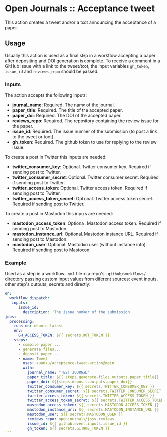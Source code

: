 # Open Journals :: Acceptance tweet

This action creates a tweet and/or a toot announcing the acceptance of a paper.

## Usage

Usually this action is used as a final step in a workflow accepting a paper after depositing and DOI generation is complete.
To receive a comment in a GitHub issue with a link to the tweet/toot, the input variables `gh_token`, `issue_id` and `reviews_repo` should be passed.

### Inputs

The action accepts the following inputs:

- **journal_name**: Required. The name of the journal.
- **paper_title**: Required. The title of the accepted paper.
- **paper_doi**: Required. The DOI of the accepted paper.
- **reviews_repo**: Required. The repository containing the review issue for the paper.
- **issue_id**: Required. The issue number of the submission (to post a link to the tweet or toot).
- **gh_token**: Required. The github token to use for replying to the review issue.

To create a post in Twitter this inputs are needed:

- **twitter_consumer_key**: Optional. Twitter consumer key. Required if sending post to Twitter.
- **twitter_consumer_secret**: Optional. Twitter consumer secret. Required if sending post to Twitter.
- **twitter_access_token**: Optional. Twitter access token. Required if sending post to Twitter.
- **twitter_access_token_secret**: Optional. Twitter access token secret. Required if sending post to Twitter.

To create a post in Mastodon this inputs are needed:

- **mastodon_access_token**: Optional. Mastodon access token. Required if sending post to Mastodon.
- **mastodon_instance_url**: Optional. Mastodon instance URL. Required if sending post to Mastodon.
- **mastodon_user**: Optional. Mastodon user (without instance info). Required if sending post to Mastodon.


### Example

Used as a step in a workflow `.yml` file in a repo's `.github/workflows/` directory passing custom input values from diferent sources: event inputs, other step's outputs, secrets and directly:

````yaml
on:
  workflow_dispatch:
   inputs:
      issue_id:
        description: 'The issue number of the submission'
jobs:
  processing:
    runs-on: ubuntu-latest
    env:
      GH_ACCESS_TOKEN: ${{ secrets.BOT_TOKEN }}
    steps:
      - compile paper ...
      - generate files...
      - deposit paper...
      - name: Tweet
        uses: xuanxu/acceptance-tweet-action@main
        with:
          journal_name: "TEST JOURNAL"
          paper_title: ${{ steps.generate-files.outputs.paper_title}}
          paper_doi: ${{steps.deposit.outputs.paper_doi}}
          twitter_consumer_key: ${{ secrets.TWITTER_CONSUMER_KEY }}
          twitter_consumer_secret: ${{ secrets.TWITTER_CONSUMER_SECRET }}
          twitter_access_token: ${{ secrets.TWITTER_ACCESS_TOKEN }}
          twitter_access_token_secret: ${{ secrets.TWITTER_ACCESS_TOKEN_SECRET }}
          mastodon_access_token: ${{ secrets.MASTODON_ACCESS_TOKEN }}
          mastodon_instance_url: ${{ secrets.MASTODON_INSTANCE_URL }}
          mastodon_user: ${{ secrets.MASTODON_USER }}
          reviews_repo: openjournals/joss-reviews
          issue_id: ${{ github.event.inputs.issue_id }}
          gh_token: ${{ secrets.GITHUB_TOKEN }}
```

